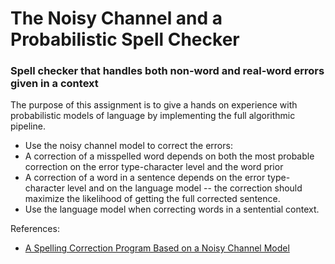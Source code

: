 # The Noisy Channel and a Probabilistic Spell Checker
### Spell checker that handles both non-word and real-word errors given in a context
The purpose of this assignment is to give a hands on experience with probabilistic models of language by implementing the full algorithmic pipeline.

- Use the noisy channel model to correct the errors: 
 - A correction of a misspelled word depends on both the most probable correction on the error type-character level and the word prior 
 - A correction of a word in a sentence depends on the error type-character level and on the language model -- the correction should     maximize the likelihood of getting the full corrected sentence. 
- Use the language model when correcting words in a sentential context.

References:
- [A Spelling Correction Program Based on a Noisy Channel Model](https://dl.acm.org/doi/pdf/10.3115/997939.997975)

